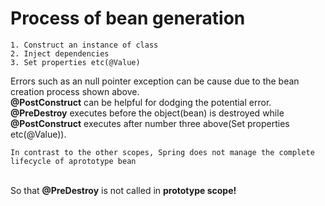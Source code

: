 # Process of bean generation
```
1. Construct an instance of class
2. Inject dependencies
3. Set properties etc(@Value)
```
Errors such as an null pointer exception can be cause due to the bean creation process shown above.</br>
<Strong>@PostConstruct</Strong> can be helpful for dodging the potential error. </br>
<Strong>@PreDestroy</Strong> executes before the object(bean) is destroyed while <Strong>@PostConstruct</Strong> executes after number three above(Set properties etc(@Value)).
</br>
```
In contrast to the other scopes, Spring does not manage the complete lifecycle of aprototype bean
```
</br>
So that <Strong>@PreDestroy</Strong> is not called in <Strong>prototype scope!
